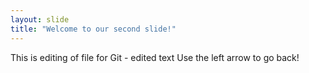 ```yaml
---
layout: slide
title: "Welcome to our second slide!"
---
```

This is editing of file for Git - edited text
Use the left arrow to go back!
